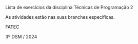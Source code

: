 Lista de exercícios da disciplina Técnicas de Programação 2

As atividades estão nas suas branches específicas.

FATEC

3º DSM / 2024
